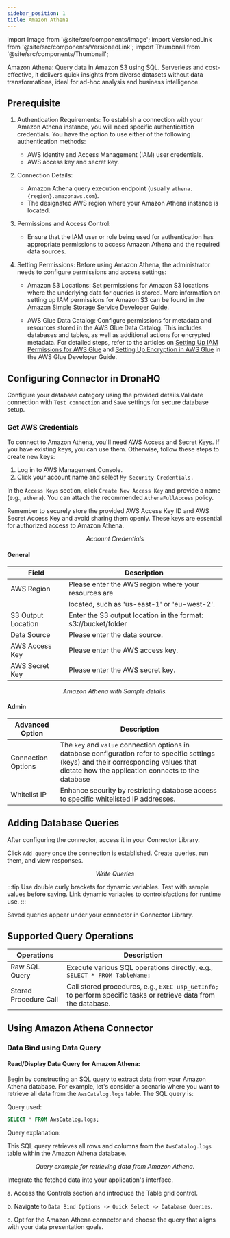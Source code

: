 ```yaml
---
sidebar_position: 1
title: Amazon Athena
---
```

import Image from '@site/src/components/Image';
import VersionedLink from '@site/src/components/VersionedLink';
import Thumbnail from '@site/src/components/Thumbnail';

Amazon Athena: Query data in Amazon S3 using SQL. Serverless and cost-effective, it delivers quick insights from diverse datasets without data transformations, ideal for ad-hoc analysis and business intelligence.

## Prerequisite

1. Authentication Requirements: To establish a connection with your Amazon Athena instance, you will need specific authentication credentials. You have the option to use either of the following authentication methods:
   - AWS Identity and Access Management (IAM) user credentials.
   - AWS access key and secret key.

2. Connection Details:
   - Amazon Athena query execution endpoint (usually `athena.{region}.amazonaws.com`).
   - The designated AWS region where your Amazon Athena instance is located.

3. Permissions and Access Control:
   - Ensure that the IAM user or role being used for authentication has appropriate permissions to access Amazon Athena and the required data sources.

4. Setting Permissions: Before using Amazon Athena, the administrator needs to configure permissions and access settings:

   - Amazon S3 Locations: Set permissions for Amazon S3 locations where the underlying data for queries is stored. More information on setting up IAM permissions for Amazon S3 can be found in the [Amazon Simple Storage Service Developer Guide](https://docs.aws.amazon.com/AmazonS3/latest/userguide/using-with-s3-actions.html).

   - AWS Glue Data Catalog: Configure permissions for metadata and resources stored in the AWS Glue Data Catalog. This includes databases and tables, as well as additional actions for encrypted metadata. For detailed steps, refer to the articles on [Setting Up IAM Permissions for AWS Glue](https://docs.aws.amazon.com/glue/latest/dg/create-an-iam-role-s3-crawler-cli.html) and [Setting Up Encryption in AWS Glue](https://docs.aws.amazon.com/glue/latest/dg/encryption-security-configuration.html) in the AWS Glue Developer Guide.

## Configuring Connector in DronaHQ

Configure your database category using the provided details.Validate connection with `Test connection` and `Save` settings for secure database setup.


### Get AWS Credentials


To connect to Amazon Athena, you'll need AWS Access and Secret Keys. If you have existing keys, you can use them. Otherwise, follow these steps to create new keys:

1. Log in to AWS Management Console.
2. Click your account name and select `My Security Credentials.`

In the `Access Keys` section, click `Create New Access Key` and provide a name (e.g., `athena`). You can attach the recommended `AthenaFullAccess` policy.

Remember to securely store the provided AWS Access Key ID and AWS Secret Access Key and avoid sharing them openly. These keys are essential for authorized access to Amazon Athena.

<figure>
  <Thumbnail src="/img/reference/connectors/amazon-athena/account-creds.jpeg" alt="Acoount Credentials" />
  <figcaption align = "center"><i>Acoount Credentials</i></figcaption>
</figure>


#### General 

| Field             | Description                      |
|-------------------|----------------------------------|
| AWS Region        |Please enter the AWS region where your resources are     |
|                   | located, such as 'us-east-1' or 'eu-west-2'.              |
| S3 Output Location |  Enter the S3 output location in the format: s3://bucket/folder               |
| Data Source       | Please enter the data source.    |
| AWS Access Key    | Please enter the AWS access key. |
| AWS Secret Key    | Please enter the AWS secret key. |

<figure>
  <Thumbnail src="/img/reference/connectors/amazon-athena/details.jpeg" alt="Amazon Athena with Sample details." />
  <figcaption align = "center"><i>Amazon Athena with Sample details.</i></figcaption>
</figure>

#### Admin

| Advanced Option   | Description    |
|--------------------|---------------------|
| Connection Options | The `key` and `value` connection options in database configuration refer to specific settings (keys) and their corresponding values that dictate how the application connects to the database |
| <VersionedLink to = "../../datasource-concepts/whitelisting_dronahq_ip"> Whitelist IP                 </VersionedLink>            | Enhance security by restricting database access to specific whitelisted IP addresses.     |

## Adding Database Queries

After configuring the connector, access it in your Connector Library.

Click `Add query` once the connection is established. Create queries, run them, and view responses.

<figure>
  <Thumbnail src="/img/reference/connectors/amazon-athena/query.png" alt="Write Queries" />
  <figcaption align = "center"><i>Write Queries</i></figcaption>
</figure>

:::tip
Use double curly brackets for dynamic variables. Test with sample values before saving. Link dynamic variables to controls/actions for runtime use.
:::

Saved queries appear under your connector in Connector Library.

## Supported Query Operations

| Operations           | Description                                     |
|----------------------|-------------------------------------------------|
| Raw SQL Query        | Execute various SQL operations directly, e.g., `SELECT * FROM TableName;` |
| Stored Procedure Call| Call stored procedures, e.g., `EXEC usp_GetInfo;` to perform specific tasks or retrieve data from the database. |

## Using Amazon Athena Connector

### Data Bind using Data Query

#### Read/Display Data Query for Amazon Athena:

Begin by constructing an SQL query to extract data from your Amazon Athena database. For example, let's consider a scenario where you want to retrieve all data from the `AwsCatalog.logs` table. The SQL query is:

Query used:

```sql
SELECT * FROM AwsCatalog.logs;
```

Query explanation:

This SQL query retrieves all rows and columns from the `AwsCatalog.logs` table within the Amazon Athena database.

<figure>
  <Thumbnail src="/img/reference/connectors/amazon-athena/query.png" alt="Query example for retrieving data from Amazon Athena." />
  <figcaption align = "center"><i>Query example for retrieving data from Amazon Athena.</i></figcaption>
</figure>



Integrate the fetched data into your application's interface.

 a. Access the Controls section and introduce the Table grid control.

 b. Navigate to `Data Bind Options -> Quick Select -> Database Queries`.

 c. Opt for the Amazon Athena connector and choose the query that aligns with your data presentation goals.
